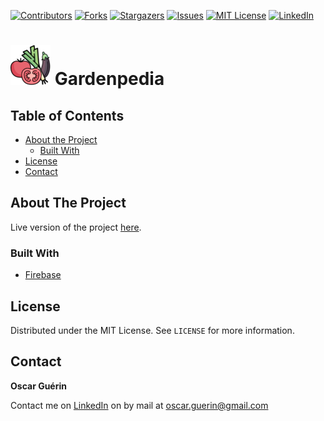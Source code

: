 [![Contributors][contributors-shield]][contributors-url]
[![Forks][forks-shield]][forks-url]
[![Stargazers][stars-shield]][stars-url]
[![Issues][issues-shield]][issues-url]
[![MIT License][license-shield]][license-url]
[![LinkedIn][linkedin-shield]][linkedin-url]

# ![alt text](https://raw.githubusercontent.com/oscar-guerin/garden/develop/src/assets/gardenpedia_64.png "Gardenpedia") Gardenpedia

## Table of Contents

* [About the Project](#about-the-project)
  * [Built With](#built-with)
* [License](#license)
* [Contact](#contact)

## About The Project

Live version of the project [here](https://garden-f5683.firebaseapp.com/).

### Built With
* [Firebase](https://firebase.google.com/)

## License

Distributed under the MIT License. See `LICENSE` for more information.

## Contact

**Oscar Guérin**

Contact me on [LinkedIn](https://www.linkedin.com/in/oscar-gu%C3%A9rin-97816413b/) on by mail at oscar.guerin@gmail.com
<!-- MARKDOWN LINKS & IMAGES -->
[contributors-shield]: https://img.shields.io/github/contributors/othneildrew/Best-README-Template.svg?style=flat-square
[contributors-url]: https://github.com/oscar-guerin/garden/graphs/contributors
[forks-shield]: https://img.shields.io/github/forks/othneildrew/Best-README-Template.svg?style=flat-square
[forks-url]: https://github.com/oscar-guerin/garden/network/members
[stars-shield]: https://img.shields.io/github/stars/othneildrew/Best-README-Template.svg?style=flat-square
[stars-url]: https://github.com/oscar-guerin/garden/stargazers
[issues-shield]: https://img.shields.io/github/issues/othneildrew/Best-README-Template.svg?style=flat-square
[issues-url]: https://github.com/oscar-guerin/garden/issues
[license-shield]: https://img.shields.io/github/license/othneildrew/Best-README-Template.svg?style=flat-square
[license-url]: https://github.com/oscar-guerin/garden/blob/master/LICENSE.md
[linkedin-shield]: https://img.shields.io/badge/-LinkedIn-black.svg?style=flat-square&logo=linkedin&colorB=555
[linkedin-url]: https://www.linkedin.com/in/oscar-gu%C3%A9rin-97816413b/
